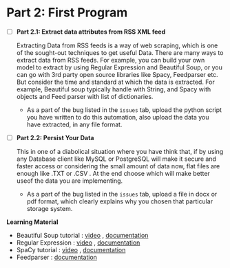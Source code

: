 
# Part 2: First Program

- [ ] **Part 2.1: Extract data attributes from RSS XML feed**

  Extracting Data from RSS feeds is a way of web scraping, which is one of the sought-out techniques to get useful Data. There are many ways to extract data from   RSS feeds. For example, you can build your own model to extract by using Regular Expression and Beautiful Soup, or you can go with 3rd party open source libraries like Spacy, Feedparser etc. But consider the time and standard at which the data is extracted. For example, Beautiful soup typically handle with String, and Spacy with objects and Feed parser with list of dictionaries.
  - As a part of the bug listed in the ```issues``` tab, upload the python script you have written to do this automation, also upload the data you have extracted, in any file format.

  
- [ ] **Part 2.2: Persist Your Data**

  This in one of a diabolical situation where you have think that, if by using any Database client like MySQL or PostgreSQL will make it secure and faster access or considering the small amount of data now, flat files are enough like .TXT or .CSV . At the end choose which will make better useof the data you are implementing.
  - As a part of the bug listed in the ```issues``` tab, upload a file in docx or pdf format, which clearly explains why you chosen that particular storage system.
  
**Learning Material**

- Beautiful Soup tutorial : [video](https://www.google.com/url?sa=t&rct=j&q=&esrc=s&source=video&cd=&cad=rja&uact=8&ved=2ahUKEwjYwqWE6t_zAhVFZd4KHRQwDiMQtwJ6BAgDEAM&url=https%3A%2F%2Fwww.youtube.com%2Fwatch%3Fv%3DGjKQ6V_ViQE&usg=AOvVaw33XdcUWopZH5XyLx0m3MnM) , [documentation](https://www.crummy.com/software/BeautifulSoup/bs4/doc/)
- Regular Expression : [video](https://www.google.com/url?sa=t&rct=j&q=&esrc=s&source=video&cd=&cad=rja&uact=8&ved=2ahUKEwj8jbi-6t_zAhVPMd4KHf_cDyEQtwJ6BAgFEAM&url=https%3A%2F%2Fwww.youtube.com%2Fwatch%3Fv%3DAEE9ecgLgdQ&usg=AOvVaw0TRD0cd3mSTl9Vbfrimots) , [documentation](https://docs.python.org/3/library/re.html)
- SpaCy tutorial : [video](https://www.google.com/url?sa=t&rct=j&q=&esrc=s&source=video&cd=&cad=rja&uact=8&ved=2ahUKEwii-u776t_zAhUWAYgKHaiEAWUQtwJ6BAgFEAM&url=https%3A%2F%2Fwww.youtube.com%2Fwatch%3Fv%3DKOCnVyxVks8&usg=AOvVaw3V1x-LW9hqgd2q0B_oZc2f) , [documentation](https://spacy.io/usage/spacy-101)
- Feedparser : [documentation](https://pythonhosted.org/feedparser/)
